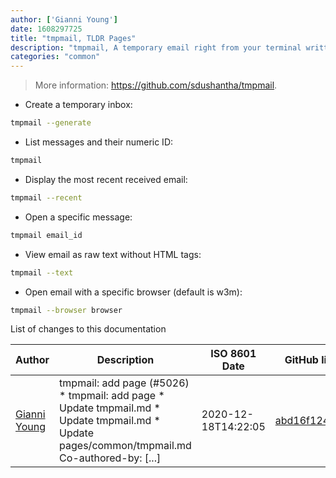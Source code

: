 ```yaml
---
author: ['Gianni Young']
date: 1608297725
title: "tmpmail, TLDR Pages"
description: "tmpmail, A temporary email right from your terminal written in POSIX sh."
categories: "common"
---
```

> More information: <https://github.com/sdushantha/tmpmail>.

- Create a temporary inbox:

```bash
tmpmail --generate
```

- List messages and their numeric ID:

```bash
tmpmail
```

- Display the most recent received email:

```bash
tmpmail --recent
```

- Open a specific message:

```bash
tmpmail email_id
```

- View email as raw text without HTML tags:

```bash
tmpmail --text
```

- Open email with a specific browser (default is w3m):

```bash
tmpmail --browser browser
```
List of changes to this documentation


Author | Description | ISO 8601 Date | GitHub link
------|-----|-----|-----
[Gianni Young](mailto:43043456+GianniBYoung@users.noreply.github.com) | tmpmail: add page (#5026) * tmpmail: add page * Update tmpmail.md * Update tmpmail.md * Update pages/common/tmpmail.md Co-authored-by: [...] | 2020-12-18T14:22:05 | [abd16f124c04](https://github.com/tldr-pages/tldr/commit/abd16f124c04f03164f98b0c703f1f9155246ba0)

